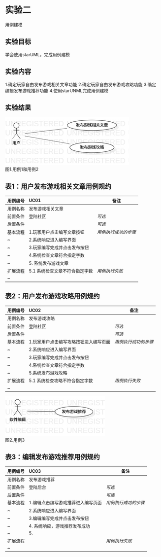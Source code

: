 # 实验二
用例建模
## 实验目标
学会使用starUML，完成用例建模
## 实验内容
1.确定玩家自由发布游戏相关文章功能
2.确定玩家自由发布游戏攻略功能
3.确定编辑发布游戏推荐功能
4.使用starUNML完成用例建模
## 实验结果
![用例图1](./lab2UseCaseDiagram1.jpg)  
图1.用例1和用例2
## 表1：用户发布游戏相关文章用例规约  

用例编号  | UC01 | 备注  
-|:-|-  
用例名称  | 发布游戏相关文章  |   
前置条件  |   登陆社区   | *可选*   
后置条件  |      | *可选*   
基本流程  | 1.玩家用户点击编写文章按钮  |*用例执行成功的步骤*    
~| 2.系统响应进入编写界面 |   
~| 3.玩家编写完成并点击发布按钮   |   
~| 4.系统检查文章符合指定字数  |   
~| 5. 系统发布游戏文章  |  
扩展流程  | 5.1 系统检查文章不符合指定字数   |*用例执行失败*    
~|   |  

## 表2：用户发布游戏攻略用例规约  

用例编号  | UC02 | 备注  
-|:-|-  
用例名称  | 发布游戏攻略  |   
前置条件  |   登陆社区   | *可选*   
后置条件  |      | *可选*   
基本流程  | 1.玩家用户点击编写攻略按钮进入编写页面  |*用例执行成功的步骤*    
~| 2.系统响应进入编写界面  |   
~| 3.玩家编写完成并点击发布按钮   |   
~| 4.系统检查文章符合指定字数   |   
~| 5.系统发布游戏攻略  |  
扩展流程  | 5.1 系统检查攻略不符合指定字数  |*用例执行失败*    
~|   |  

  ![用例图2](./lab2UseCaseDiagram2.jpg)  
  图2.用例3
  
  ## 表3：编辑发布游戏推荐用例规约  

用例编号  | UC03 | 备注  
-|:-|-  
用例名称  | 发布游戏推荐  |   
前置条件  |   登陆后台   | *可选*   
后置条件  |      | *可选*   
基本流程  | 1.编辑点击编写游戏推荐进入编写页面  |*用例执行成功的步骤*    
~| 2.系统响应进入编写界面  |   
~| 3.编辑编写完成并点击发布按钮   |   
~| 4. 系统响应，游戏推荐发布成功  |   
~| 5.   |  
扩展流程  |    |*用例执行失败*    
~|   |  
